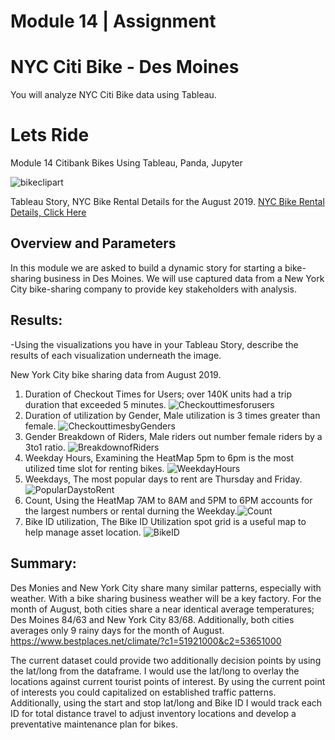 # Module 14 | Assignment
# NYC Citi Bike - Des Moines

You will analyze NYC Citi Bike data using Tableau.

# Lets Ride

Module 14 Citibank Bikes
Using Tableau, Panda, Jupyter

![bikeclipart](https://github.com/JimmyJ-D/BikeSharing/blob/main/images/bikeclipart.png)

Tableau Story, NYC Bike Rental Details for the August 2019. [NYC Bike Rental Details, Click Here](https://public.tableau.com/profile/jimmy.jordan#!/vizhome/UpdatedChallengeModule14/NYCBikeDetails?publish=yes)

## Overview and Parameters

In this module we are asked to build a dynamic story for starting a bike-sharing business in Des Moines. We will use  captured data from a New York City bike-sharing company to provide key stakeholders with analysis.

## Results:
-Using the visualizations you have in your Tableau Story, describe the results of each visualization underneath the image.

New York City bike sharing data from August 2019.
1. Duration of Checkout Times for Users; over 140K units had a trip duration that exceeded 5 minutes. ![Checkouttimesforusers](https://github.com/JimmyJ-D/BikeSharing/blob/main/images/checkouttimesforusers.png)
2. Duration of utilization by Gender, Male utilization is 3 times greater than female. ![CheckouttimesbyGenders](https://github.com/JimmyJ-D/BikeSharing/blob/main/images/CheckouttimesbyGenders.png)
3. Gender Breakdown of Riders, Male riders out number female riders by a 3to1 ratio. ![BreakdownofRiders](https://github.com/JimmyJ-D/BikeSharing/blob/main/images/BreakdownofRiders.png)
4. Weekday Hours, Examining the HeatMap 5pm to 6pm is the most utilized time slot for renting bikes. ![WeekdayHours](https://github.com/JimmyJ-D/BikeSharing/blob/main/images/WeekdayHours.png)
5. Weekdays, The most popular days to rent are Thursday and Friday. ![PopularDaystoRent](https://github.com/JimmyJ-D/BikeSharing/blob/main/images/PopularDaystoRent.png)
6. Count, Using the HeatMap 7AM to 8AM and 5PM to 6PM accounts for the largest numbers or rental durning the Weekday.![Count](https://github.com/JimmyJ-D/BikeSharing/blob/main/images/Count.png)
7. Bike ID utilization, The Bike ID Utilization spot grid is a useful map to help manage asset location. ![BikeID](https://github.com/JimmyJ-D/BikeSharing/blob/main/images/BikeID.png)

## Summary:
Des Monies and New York City share many similar patterns, especially with weather. With a bike sharing business weather will be a key factory. For the month of August, both cities share a near identical average temperatures; Des Moines 84/63 and New York City 83/68. Additionally, both cities averages only 9 rainy days for the month of August. https://www.bestplaces.net/climate/?c1=51921000&c2=53651000

The current dataset could provide two additionally decision points by using the lat/long from the dataframe.  I would use the lat/long to overlay the locations against current tourist points of interest. By using the current point of interests you could capitalized on established traffic patterns.  Additionally, using the start and stop lat/long and Bike ID I would track each ID for total distance travel to adjust inventory locations and develop a preventative maintenance plan for bikes.

